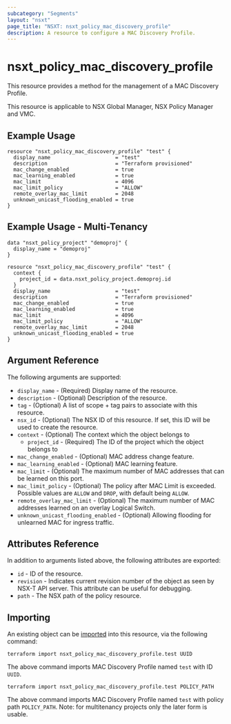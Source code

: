 ```yaml
---
subcategory: "Segments"
layout: "nsxt"
page_title: "NSXT: nsxt_policy_mac_discovery_profile"
description: A resource to configure a MAC Discovery Profile.
---
```


# nsxt_policy_mac_discovery_profile

This resource provides a method for the management of a MAC Discovery Profile.

This resource is applicable to NSX Global Manager, NSX Policy Manager and VMC.

## Example Usage

```hcl
resource "nsxt_policy_mac_discovery_profile" "test" {
  display_name                     = "test"
  description                      = "Terraform provisioned"
  mac_change_enabled               = true
  mac_learning_enabled             = true
  mac_limit                        = 4096
  mac_limit_policy                 = "ALLOW"
  remote_overlay_mac_limit         = 2048
  unknown_unicast_flooding_enabled = true
}
```

## Example Usage - Multi-Tenancy

```hcl
data "nsxt_policy_project" "demoproj" {
  display_name = "demoproj"
}

resource "nsxt_policy_mac_discovery_profile" "test" {
  context {
    project_id = data.nsxt_policy_project.demoproj.id
  }
  display_name                     = "test"
  description                      = "Terraform provisioned"
  mac_change_enabled               = true
  mac_learning_enabled             = true
  mac_limit                        = 4096
  mac_limit_policy                 = "ALLOW"
  remote_overlay_mac_limit         = 2048
  unknown_unicast_flooding_enabled = true
}
```

## Argument Reference

The following arguments are supported:

* `display_name` - (Required) Display name of the resource.
* `description` - (Optional) Description of the resource.
* `tag` - (Optional) A list of scope + tag pairs to associate with this resource.
* `nsx_id` - (Optional) The NSX ID of this resource. If set, this ID will be used to create the resource.
* `context` - (Optional) The context which the object belongs to
    * `project_id` - (Required) The ID of the project which the object belongs to
* `mac_change_enabled` - (Optional) MAC address change feature.
* `mac_learning_enabled` - (Optional) MAC learning feature.
* `mac_limit` - (Optional) The maximum number of MAC addresses that can be learned on this port.
* `mac_limit_policy` - (Optional) The policy after MAC Limit is exceeded. Possible values are `ALLOW` and `DROP`, with default being `ALLOW`.
* `remote_overlay_mac_limit` - (Optional) The maximum number of MAC addresses learned on an overlay Logical Switch.
* `unknown_unicast_flooding_enabled` - (Optional) Allowing flooding for unlearned MAC for ingress traffic.


## Attributes Reference

In addition to arguments listed above, the following attributes are exported:

* `id` - ID of the resource.
* `revision` - Indicates current revision number of the object as seen by NSX-T API server. This attribute can be useful for debugging.
* `path` - The NSX path of the policy resource.

## Importing

An existing object can be [imported][docs-import] into this resource, via the following command:

[docs-import]: https://www.terraform.io/cli/import

```
terraform import nsxt_policy_mac_discovery_profile.test UUID
```
The above command imports MAC Discovery Profile named `test` with ID `UUID`.

```
terraform import nsxt_policy_mac_discovery_profile.test POLICY_PATH
```
The above command imports MAC Discovery Profile named `test` with policy path `POLICY_PATH`.
Note: for multitenancy projects only the later form is usable.
